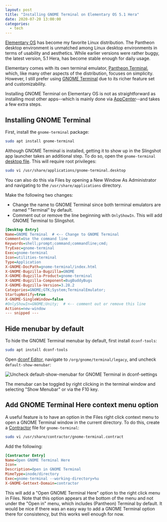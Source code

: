 ```yaml
---
layout: post
title: "Installing GNOME Terminal on Elementary OS 5.1 Hera"
date: 2020-07-20 13:00:00
categories:
  - tech
---
```


[Elementary OS][elementary-os] has become my favorite Linux distribution. The
Pantheon desktop environment is unmatched among Linux desktop environments in
terms of usability and aesthetics. While earlier versions were rather buggy, the
latest version, 5.1 Hera, has become stable enough for daily usage.

[elementary-os]: https://elementary.io

Elementary comes with its own terminal emulator, [Pantheon
Terminal][pantheon-terminal], which, like many other aspects of the
distribution, focuses on simplicity. However, I still prefer using [GNOME
Terminal][gnome-terminal] due to its richer feature set and customizability.

[pantheon-terminal]: https://github.com/elementary/terminal
[gnome-terminal]: https://help.gnome.org/users/gnome-terminal/stable/

Installing GNOME Terminal on Elementary OS is not as straightforward as
installing most other apps--which is mainly done via [AppCenter][appcenter]--and
takes a few extra steps.

[appcenter]: https://appcenter.elementary.io/

## Installing GNOME Terminal

First, install the `gnome-terminal` package:

```sh
sudo apt install gnome-terminal
```

Although GNOME Terminal is installed, getting it to show up in the Slingshot
app launcher takes an additional step. To do so, open the `gnome-terminal`
[desktop file][desktop-file]. This will require root privileges:

[desktop-file]: https://developer.gnome.org/integration-guide/stable/desktop-files.html.en

```sh
sudo vi /usr/share/applications/gnome-terminal.desktop
```

You can also do this via Files by opening a New Window As Administrator and
navigating to the `/usr/share/applications` directory.

Make the following two changes:

* Change the name to GNOME Terminal since both terminal emulators are named
  "Terminal" by default.
* Comment out or remove the line beginning with `OnlyShowIn`. This will add
  GNOME Terminal to Slingshot.

```cfg
[Desktop Entry]
Name=GNOME Terminal  # <-- Change to GNOME Terminal
Comment=Use the command line
Keywords=shell;prompt;command;commandline;cmd;
TryExec=gnome-terminal
Exec=gnome-terminal
Icon=utilities-terminal
Type=Application
X-GNOME-DocPath=gnome-terminal/index.html
X-GNOME-Bugzilla-Bugzilla=GNOME
X-GNOME-Bugzilla-Product=gnome-terminal
X-GNOME-Bugzilla-Component=BugBuddyBugs
X-GNOME-Bugzilla-Version=3.28.2
Categories=GNOME;GTK;System;TerminalEmulator;
StartupNotify=true
X-GNOME-SingleWindow=false
#OnlyShowIn=GNOME;Unity;  # <-- comment out or remove this line
Actions=new-window
--- snipped ---
```

## Hide menubar by default

To hide the GNOME Terminal menubar by default, first install `dconf-tools`:

```sh
sudo apt install dconf-tools
```

Open [dconf Editor][dconf-editor], navigate to `/org/gnome/terminal/legacy`, and
uncheck `default-show-menubar`:

[dconf-editor]: https://wiki.gnome.org/Apps/DconfEditor

![Uncheck default-show-menubar for GNOME Terminal in
dconf-settings](/assets/img/gnome-terminal-dconf.png)

The menubar can be toggled by right clicking in the terminal window and
selecting "Show Menubar" or via the F10 key.

## Add GNOME Terminal Here context menu option

A useful feature is to have an option in the Files right click context menu to
open a GNOME Terminal window in the current directory. To do this, create a
[Contractor][contractor] file for `gnome-terminal`:

[contractor]: https://github.com/elementary/contractor

```sh
sudo vi /usr/share/contractor/gnome-terminal.contract
```

Add the following:

```cfg
[Contractor Entry]
Name=Open GNOME Terminal Here
Icon=
Description=Open in GNOME Terminal
MimeType=inode/directory
Exec=gnome-terminal --working-directory=%u
X-GNOME-Gettext-Domain=contractor
```

This will add a "Open GNOME Terminal Here" option to the right click menu
in Files. Note that this option appears at the bottom of the menu and not
under the "Open in" menu, which includes (Pantheon) Terminal by default. It
would be nice if there was an easy way to add a GNOME Terminal option there
for consistency, but this works well enough for now.

